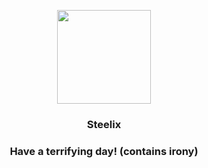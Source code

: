 <p align="center">
    <img src="https://raw.githubusercontent.com/PokeAPI/sprites/master/sprites/pokemon/208.png" width="150" height="150">
</p>
<h3 align="center"> <b>Steelix</b></h3>
<h3 align="center">Have a terrifying day! (contains irony)</h3>
